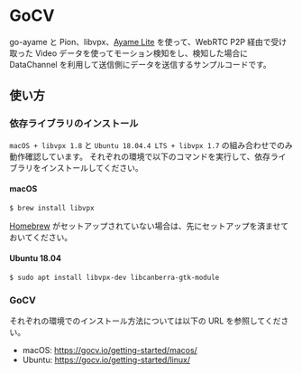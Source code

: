 # GoCV

go-ayame と Pion、libvpx、[Ayame Lite](https://ayame-lite.shiguredo.jp/beta) を使って、WebRTC P2P 経由で受け取った Video データを使ってモーション検知をし、検知した場合に DataChannel を利用して送信側にデータを送信するサンプルコードです。

## 使い方

### 依存ライブラリのインストール

`macOS + libvpx 1.8` と `Ubuntu 18.04.4 LTS + libvpx 1.7` の組み合わせでのみ動作確認しています。
それぞれの環境で以下のコマンドを実行して、依存ライブラリをインストールしてください。

#### macOS

```console
$ brew install libvpx
```

[Homebrew](https://brew.sh) がセットアップされていない場合は、先にセットアップを済ませておいてください。

#### Ubuntu 18.04

```console
$ sudo apt install libvpx-dev libcanberra-gtk-module
```

### GoCV

それぞれの環境でのインストール方法については以下の URL を参照してください。

* macOS: https://gocv.io/getting-started/macos/
* Ubuntu: https://gocv.io/getting-started/linux/
